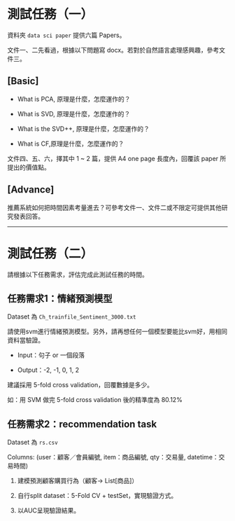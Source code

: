 # 測試任務（一）

資料夾 `data sci paper` 提供六篇 Papers。

文件一、二先看過，根據以下問題寫 docx。若對於自然語言處理感興趣，參考文件三。


## [Basic]

* What is PCA, 原理是什麼，怎麼運作的？

* What is SVD, 原理是什麼，怎麼運作的？

* What is the SVD++, 原理是什麼，怎麼運作的？

* What is CF,原理是什麼，怎麼運作的？

文件四、五、六，擇其中 1 ~ 2 篇，提供 A4 one page 長度內，回覆該 paper 所提出的價值點。


## [Advance]

推薦系統如何把時間因素考量進去？可參考文件一、文件二或不限定可提供其他研究發表回答。 


---


# 測試任務（二）

請根據以下任務需求，評估完成此測試任務的時間。


## 任務需求1：情緒預測模型 

Dataset 為 `Ch_trainfile_Sentiment_3000.txt`

請使用svm進行情緒預測模型。另外，請再想任何一個模型要能比svm好，用相同資料當驗證。

* Input：句子 or 一個段落

* Output：-2, -1, 0, 1, 2

建議採用 5-fold cross validation，回覆數據是多少。

如：用 SVM 做完 5-fold cross validation 後的精準度為 80.12%


## 任務需求2：recommendation task

Dataset 為 `rs.csv`

Columns: (user：顧客／會員編號, item：商品編號, qty：交易量, datetime：交易時間)

1. 建模預測顧客購買行為（顧客-> List[商品]）

2. 自行split dataset：5-Fold CV + testSet，實現驗證方式。

3. 以AUC呈現驗證結果。
